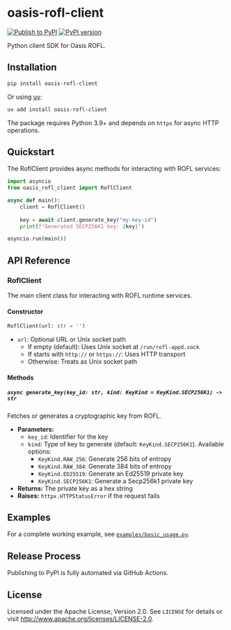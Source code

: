 # oasis-rofl-client

[![Publish to PyPI](https://github.com/oasisprotocol/oasis-rofl-client/actions/workflows/publish.yml/badge.svg)](https://github.com/oasisprotocol/oasis-rofl-client/actions/workflows/publish.yml)
[![PyPI version](https://badge.fury.io/py/oasis-rofl-client.svg)](https://badge.fury.io/py/oasis-rofl-client)

Python client SDK for Oasis ROFL.

## Installation

```bash
pip install oasis-rofl-client
```

Or using [uv](https://docs.astral.sh/uv/):

```bash
uv add install oasis-rofl-client
```

The package requires Python 3.9+ and depends on `httpx` for async HTTP operations.

## Quickstart

The RoflClient provides async methods for interacting with ROFL services:

```python
import asyncio
from oasis_rofl_client import RoflClient

async def main():
    client = RoflClient()
    
    key = await client.generate_key("my-key-id")
    print(f"Generated SECP256K1 key: {key}")

asyncio.run(main())
```

## API Reference

### RoflClient

The main client class for interacting with ROFL runtime services.

#### Constructor

```python
RoflClient(url: str = '')
```

- `url`: Optional URL or Unix socket path
  - If empty (default): Uses Unix socket at `/run/rofl-appd.sock`
  - If starts with `http://` or `https://`: Uses HTTP transport
  - Otherwise: Treats as Unix socket path

#### Methods

##### `async generate_key(key_id: str, kind: KeyKind = KeyKind.SECP256K1) -> str`

Fetches or generates a cryptographic key from ROFL.

- **Parameters:**
  - `key_id`: Identifier for the key
  - `kind`: Type of key to generate (default: `KeyKind.SECP256K1`). Available options:
    - `KeyKind.RAW_256`: Generate 256 bits of entropy
    - `KeyKind.RAW_384`: Generate 384 bits of entropy
    - `KeyKind.ED25519`: Generate an Ed25519 private key
    - `KeyKind.SECP256K1`: Generate a Secp256k1 private key
- **Returns:** The private key as a hex string
- **Raises:** `httpx.HTTPStatusError` if the request fails

## Examples

For a complete working example, see [`examples/basic_usage.py`](examples/basic_usage.py).

## Release Process

Publishing to PyPI is fully automated via GitHub Actions.

## License

Licensed under the Apache License, Version 2.0. See `LICENSE` for details or visit http://www.apache.org/licenses/LICENSE-2.0.